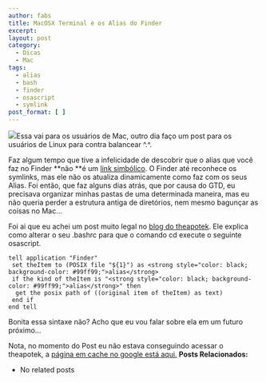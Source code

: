 ```yaml
---
author: fabs
title: MacOSX Terminal e os Alias do Finder
excerpt:
layout: post
category:
  - Dicas
  - Mac
tags:
  - alias
  - bash
  - finder
  - osascript
  - symlink
post_format: [ ]
---
```

![][1]Essa vai para os usuários de Mac, outro dia faço um post para os usuários de Linux para contra balancear ^.^.

Faz algum tempo que tive a infelicidade de descobrir que o alias que você faz no Finder **não **é um [link simbólico][2]. O Finder até reconhece os symlinks, mas ele não os atualiza dinamicamente como faz com os seus Alias. Foi então, que faz alguns dias atrás, que por causa do GTD, eu precisava organizar minhas pastas de uma determinada maneira, mas eu não queria perder a estrutura antiga de diretórios, nem mesmo bagunçar as coisas no Mac…

Foi ai que eu achei um post muito legal no [blog do theapotek][3]. Ele explica como alterar o seu .bashrc para que o comando cd execute o seguinte osascript.

    tell application "Finder"
     set theItem to (POSIX file "${1}") as <strong style="color: black; background-color: #99ff99;">alias</strong>
     if the kind of theItem is "<strong style="color: black; background-color: #99ff99;">alias</strong>" then
      get the posix path of ((original item of theItem) as text)
     end if
    end tell
    

Bonita essa sintaxe não? Acho que eu vou falar sobre ela em um futuro próximo…

Nota, no momento do Post eu não estava conseguindo acessar o theapotek, a [página em cache no google está aqui.][4] 
**Posts Relacionados:** 
*   No related posts












 [1]: http://farm1.static.flickr.com/116/289043666_3d6ea9f8a6_m.jpg
 [2]: http://en.wikipedia.org/wiki/Symbolic_link
 [3]: http://theapotek.com/2006/12/01/making-the-mac-os-x-bash-shell-alias-and-symlink-agnostic/
 [4]: http://74.125.113.104/search?q=cache:ew5q3CKCjs0J:theapotek.com/2006/12/01/making-the-mac-os-x-bash-shell-alias-and-symlink-agnostic/+bash+shell+alias+agnostic&hl=pt-BR&ct=clnk&cd=1&gl=br&client=firefox-a





